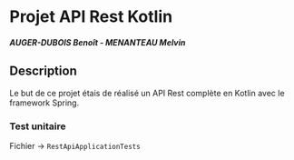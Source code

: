 # Projet API Rest Kotlin

##### AUGER-DUBOIS Benoît - MENANTEAU Melvin

## Description
Le but de ce projet étais de réalisé un API Rest complète en Kotlin avec le framework Spring.

### Test unitaire 
Fichier -> `RestApiApplicationTests `